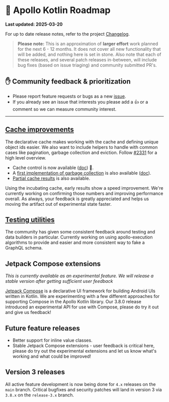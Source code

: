 # 🔮 Apollo Kotlin Roadmap

**Last updated: 2025-03-20**

For up to date release notes, refer to the project [Changelog](https://github.com/apollographql/apollo-kotlin/blob/main/CHANGELOG.md).

> **Please note:** This is an approximation of **larger effort** work planned for the next 6 - 12 months. It does not cover all new functionality that will be added, and nothing here is set in stone. Also note that each of these releases, and several patch releases in-between, will include bug fixes (based on issue triaging) and community submitted PR's.

## ✋ Community feedback & prioritization

- Please report feature requests or bugs as a new [issue](https://github.com/apollographql/apollo-kotlin/issues/new/choose).
- If you already see an issue that interests you please add a 👍 or a comment so we can measure community interest.

---

## [Cache improvements](https://github.com/apollographql/apollo-kotlin/issues/2331)

The declarative cache makes working with the cache and defining unique object ids easier.  We also want to include helpers to handle with common cases like pagination, garbage collection and eviction. Follow [#2331](https://github.com/apollographql/apollo-kotlin/issues/2331) for a high level overview.  

* Cache control is now available ([doc](https://apollographql.github.io/apollo-kotlin-normalized-cache-incubating/cache-control.html)) 🎉.  
* A [first implementation of garbage collection](https://github.com/apollographql/apollo-kotlin-normalized-cache-incubating/pull/69) is also available ([doc](https://apollographql.github.io/apollo-kotlin-normalized-cache-incubating/garbage-collection.html)).
* [Partial cache results](https://github.com/apollographql/apollo-kotlin-normalized-cache-incubating/issues/57) is also available.

Using the incubating cache, early results show a speed improvement.  We're currently working on confirming those numbers and improving performance overall.  As always, your feedback is greatly appreciated and helps us moving the artifact out of experimental state faster.

## [Testing utilities](https://github.com/apollographql/apollo-kotlin/issues/6076)

The community has given some consistent feedback around testing and data builders in particular.  Currently working on using apollo-execution algorithms to provide and easier and more consistent way to fake a GraphQL schema.

## Jetpack Compose extensions

_This is currently available as an experimental feature.  We will release a stable version after getting sufficient user feedback_

[Jetpack Compose](https://developer.android.com/jetpack/compose) is a declarative UI framework for building Android UIs written in Kotlin.  We are experimenting with a few different approaches for supporting Compose in the Apollo Kotlin library.  Our 3.8.0 release introduced an experimental API for use with Compose, please do try it out and give us feedback!

## Future feature releases

- Better support for inline value classes.
- Stable Jetpack Compose extensions - user feedback is critical here, please do try out the experimental extensions and let us know what's working and what could be improved!

## Version 3 releases

All active feature development is now being done for `4.x` releases on the `main` branch.  Critical bugfixes and security patches will land in version 3 via `3.8.x` on the `release-3.x` branch.
